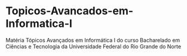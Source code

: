 # Topicos-Avancados-em-Informatica-I
Matéria Tópicos Avançados em Informática I do curso Bacharelado em Ciências e Tecnologia da Universidade Federal do Rio Grande do Norte
